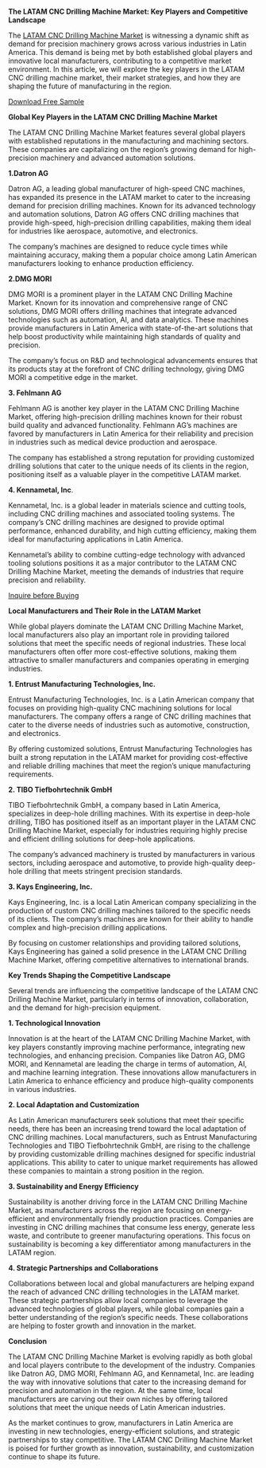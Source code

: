 **The LATAM CNC Drilling Machine Market: Key Players and Competitive Landscape**

The [LATAM CNC Drilling Machine Market](https://www.nextmsc.com/report/latin-america-cnc-drilling-machine-market)  is witnessing a dynamic shift as demand for precision machinery grows across various industries in Latin America. This demand is being met by both established global players and innovative local manufacturers, contributing to a competitive market environment. In this article, we will explore the key players in the LATAM CNC drilling machine market, their market strategies, and how they are shaping the future of manufacturing in the region.

[Download Free Sample
](https://www.nextmsc.com/latin-america-cnc-drilling-machine-market/request-sample)

**Global Key Players in the LATAM CNC Drilling Machine Market**

The LATAM CNC Drilling Machine Market features several global players with established reputations in the manufacturing and machining sectors. These companies are capitalizing on the region’s growing demand for high-precision machinery and advanced automation solutions.

**1.Datron AG**

Datron AG, a leading global manufacturer of high-speed CNC machines, has expanded its presence in the LATAM market to cater to the increasing demand for precision drilling machines. Known for its advanced technology and automation solutions, Datron AG offers CNC drilling machines that provide high-speed, high-precision drilling capabilities, making them ideal for industries like aerospace, automotive, and electronics.

The company’s machines are designed to reduce cycle times while maintaining accuracy, making them a popular choice among Latin American manufacturers looking to enhance production efficiency.

**2.DMG MORI**

DMG MORI is a prominent player in the LATAM CNC Drilling Machine Market. Known for its innovation and comprehensive range of CNC solutions, DMG MORI offers drilling machines that integrate advanced technologies such as automation, AI, and data analytics. These machines provide manufacturers in Latin America with state-of-the-art solutions that help boost productivity while maintaining high standards of quality and precision.

The company’s focus on R&D and technological advancements ensures that its products stay at the forefront of CNC drilling technology, giving DMG MORI a competitive edge in the market.

**3. Fehlmann AG**

Fehlmann AG is another key player in the LATAM CNC Drilling Machine Market, offering high-precision drilling machines known for their robust build quality and advanced functionality. Fehlmann AG’s machines are favored by manufacturers in Latin America for their reliability and precision in industries such as medical device production and aerospace.

The company has established a strong reputation for providing customized drilling solutions that cater to the unique needs of its clients in the region, positioning itself as a valuable player in the competitive LATAM market.

**4. Kennametal, Inc**.

Kennametal, Inc. is a global leader in materials science and cutting tools, including CNC drilling machines and associated tooling systems. The company’s CNC drilling machines are designed to provide optimal performance, enhanced durability, and high cutting efficiency, making them ideal for manufacturing applications in Latin America.

Kennametal’s ability to combine cutting-edge technology with advanced tooling solutions positions it as a major contributor to the LATAM CNC Drilling Machine Market, meeting the demands of industries that require precision and reliability.

[Inquire before Buying
](https://www.nextmsc.com/latin-america-cnc-drilling-machine-market/inquire-before-buying)

**Local Manufacturers and Their Role in the LATAM Market**

While global players dominate the LATAM CNC Drilling Machine Market, local manufacturers also play an important role in providing tailored solutions that meet the specific needs of regional industries. These local manufacturers often offer more cost-effective solutions, making them attractive to smaller manufacturers and companies operating in emerging industries.

**1. Entrust Manufacturing Technologies, Inc.**

Entrust Manufacturing Technologies, Inc. is a Latin American company that focuses on providing high-quality CNC machining solutions for local manufacturers. The company offers a range of CNC drilling machines that cater to the diverse needs of industries such as automotive, construction, and electronics.

By offering customized solutions, Entrust Manufacturing Technologies has built a strong reputation in the LATAM market for providing cost-effective and reliable drilling machines that meet the region’s unique manufacturing requirements.

**2. TIBO Tiefbohrtechnik GmbH**

TIBO Tiefbohrtechnik GmbH, a company based in Latin America, specializes in deep-hole drilling machines. With its expertise in deep-hole drilling, TIBO has positioned itself as an important player in the LATAM CNC Drilling Machine Market, especially for industries requiring highly precise and efficient drilling solutions for deep-hole applications.

The company’s advanced machinery is trusted by manufacturers in various sectors, including aerospace and automotive, to provide high-quality deep-hole drilling that meets stringent precision standards.

**3. Kays Engineering, Inc.**

Kays Engineering, Inc. is a local Latin American company specializing in the production of custom CNC drilling machines tailored to the specific needs of its clients. The company’s machines are known for their ability to handle complex and high-precision drilling applications.

By focusing on customer relationships and providing tailored solutions, Kays Engineering has gained a solid presence in the LATAM CNC Drilling Machine Market, offering competitive alternatives to international brands.

**Key Trends Shaping the Competitive Landscape**

Several trends are influencing the competitive landscape of the LATAM CNC Drilling Machine Market, particularly in terms of innovation, collaboration, and the demand for high-precision equipment.

**1. Technological Innovation**

Innovation is at the heart of the LATAM CNC Drilling Machine Market, with key players constantly improving machine performance, integrating new technologies, and enhancing precision. Companies like Datron AG, DMG MORI, and Kennametal are leading the charge in terms of automation, AI, and machine learning integration. These innovations allow manufacturers in Latin America to enhance efficiency and produce high-quality components in various industries.

**2. Local Adaptation and Customization**

As Latin American manufacturers seek solutions that meet their specific needs, there has been an increasing trend toward the local adaptation of CNC drilling machines. Local manufacturers, such as Entrust Manufacturing Technologies and TIBO Tiefbohrtechnik GmbH, are rising to the challenge by providing customizable drilling machines designed for specific industrial applications. This ability to cater to unique market requirements has allowed these companies to maintain a strong position in the region.

**3. Sustainability and Energy Efficiency**

Sustainability is another driving force in the LATAM CNC Drilling Machine Market, as manufacturers across the region are focusing on energy-efficient and environmentally friendly production practices. Companies are investing in CNC drilling machines that consume less energy, generate less waste, and contribute to greener manufacturing operations. This focus on sustainability is becoming a key differentiator among manufacturers in the LATAM region.

**4. Strategic Partnerships and Collaborations**

Collaborations between local and global manufacturers are helping expand the reach of advanced CNC drilling technologies in the LATAM market. These strategic partnerships allow local companies to leverage the advanced technologies of global players, while global companies gain a better understanding of the region’s specific needs. These collaborations are helping to foster growth and innovation in the market.

**Conclusion**

The LATAM CNC Drilling Machine Market is evolving rapidly as both global and local players contribute to the development of the industry. Companies like Datron AG, DMG MORI, Fehlmann AG, and Kennametal, Inc. are leading the way with innovative solutions that cater to the increasing demand for precision and automation in the region. At the same time, local manufacturers are carving out their own niches by offering tailored solutions that meet the unique needs of Latin American industries.

As the market continues to grow, manufacturers in Latin America are investing in new technologies, energy-efficient solutions, and strategic partnerships to stay competitive. The LATAM CNC Drilling Machine Market is poised for further growth as innovation, sustainability, and customization continue to shape its future.

